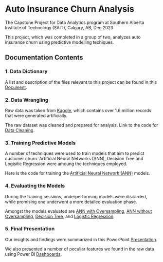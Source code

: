 # Auto Insurance Churn Analysis
The Capstone Project for Data Analytics program at Southern Alberta Institute of Technology (SAIT), Calgary, AB, Dec 2023

This project, which was completed in a group of two, analyzes auto insurance churn using predictive modelling techiques. 

## Documentation Contents

### 1. Data Dictionary

A list and description of the files relevant to this project can be found in this [Document](https://github.com/Weidsn/capstone_project/blob/main/Readme.txt). 

### 2. Data Wrangling

Raw data was taken from [Kaggle](https://www.kaggle.com/datasets/merishnasuwal/auto-insurance-churn-analysis-dataset?select=autoinsurance_churn.csv), which contains over 1.6 million records that were generated artificially.

The raw dataset was cleaned and prepared for analysis. Link to the code for [Data Cleaning](https://github.com/Weidsn/capstone_project/blob/main/data_cleaning_group2.py).

### 3. Training Predictive Models

A number of techniques were used to train models that aim to predict customer churn. Artificial Neural Networks (ANN), Decision Tree and Logisitic Regression were amoung the techniques employed.

Here is the code for training the [Artificial Neural Network (ANN)](https://github.com/Weidsn/capstone_project/blob/main/ChurnAnalysis.py) models. 

### 4. Evaluating the Models
During the training sessions, underperforming models were discarded, while promising one underwent a more detailed evaluation phase. 

Amongst the models evaluated are [ANN with Oversampling](https://github.com/Weidsn/capstone_project/blob/main/ann_resampled_group2.py), [ANN without Oversampling](https://github.com/Weidsn/capstone_project/blob/main/ann_origsample_group2.py), [Decision Tree](https://github.com/Weidsn/capstone_project/blob/main/decisiontree_group2.py), and [Logistic Regression](https://github.com/Weidsn/capstone_project/blob/main/regression_group2.py).

### 5. Final Presentation

Our insights and findings were summarized in this PowerPoint [Presentation](https://uofc-my.sharepoint.com/:p:/g/personal/weidong_sun1_ucalgary_ca/EWDtnpEmRShPs4EHnyqQYZQBcGMNAcHMwHbqxv8qGnve0Q?e=KDgaMd). 

We also presented a number of peculiar features we found in the raw data using Power BI [Dashboards](https://app.powerbi.com/view?r=eyJrIjoiMDljZDNlMDEtOWMwOC00NDc4LTk0YmMtNGVlMTQ5NzdhODFkIiwidCI6ImY1MmYyMTgzLTlmNjctNGFkMi1iNjU2LTZmNzU0ZmUxOTZjYiIsImMiOjZ9). 
